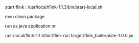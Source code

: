 start flink :  /usr/local/flink-1.1.3/bin/start-local.sh


mvn clean package 

run as java application or 


/usr/local/flink-1.1.3/bin/flink run target/flink_boilerplate-1.0.0.jar
